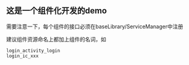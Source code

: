 ## 这是一个组件化开发的demo

需要注意一下，每个组件的接口必须在baseLibrary/ServiceManager中注册

建议组件资源命名上都加上组件的名词，如
```
login_activity_login
login_ic_xxx
```